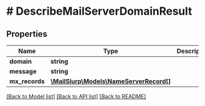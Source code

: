 # # DescribeMailServerDomainResult

## Properties

Name | Type | Description | Notes
------------ | ------------- | ------------- | -------------
**domain** | **string** |  | 
**message** | **string** |  | [optional] 
**mx_records** | [**\MailSlurp\Models\NameServerRecord[]**](NameServerRecord) |  | 

[[Back to Model list]](../../README#documentation-for-models) [[Back to API list]](../../README#documentation-for-api-endpoints) [[Back to README]](../../README)


